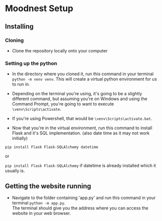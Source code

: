 # Moodnest Setup

## Installing

### Cloning
- Clone the repository locally onto your computer

### Setting up the python
- In the directory where you cloned it, run this command in your terminal `python -m venv venv`. This will create a virtual python environment for us to run in.
- Depending on the terminal you're using, it's going to be a slightly different command, but assuming you're on Windows and using the Command Prompt, you're going to want to execute `\venv\Scripts\activate`. 
- If you're using Powershell, that would be `\venv\Scripts\activate.bat`.

- Now that you're in the virtual environment, run this command to install Flask and it's SQL implementation. (also date time as it may not work initially)

`pip install Flask Flask-SQLAlchemy datetime` 

or

`pip install Flask Flask-SQLAlchemy` if datetime is already installed which it usually is.

## Getting the website running
- Navigate to the folder containing 'app.py' and run this command in your terminal `python -m app.py`. <br /> The terminal should give you the address where you can access the website in your web browser.
